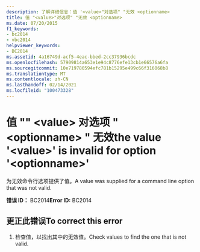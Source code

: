 ```yaml
---
description: 了解详细信息：值 '<value>"对选项" "无效 <optionname>
title: 值 "<value>"对选项" "无效 <optionname>
ms.date: 07/20/2015
f1_keywords:
- bc2014
- vbc2014
helpviewer_keywords:
- BC2014
ms.assetid: 4a16749d-acf5-4eac-bbed-2cc37936bcdc
ms.openlocfilehash: 57909814a653e1e94c8776efe13cb1e66576a6fa
ms.sourcegitcommit: 10e719780594efc781b15295e499c66f316068b8
ms.translationtype: MT
ms.contentlocale: zh-CN
ms.lasthandoff: 02/14/2021
ms.locfileid: "100473328"
---
```

# <a name="the-value-value-is-invalid-for-option-optionname"></a><span data-ttu-id="9153f-105">值 "" \<value> 对选项 " \<optionname> " 无效</span><span class="sxs-lookup"><span data-stu-id="9153f-105">the value '\<value>' is invalid for option '\<optionname>'</span></span>

<span data-ttu-id="9153f-106">为无效命令行选项提供了值。</span><span class="sxs-lookup"><span data-stu-id="9153f-106">A value was supplied for a command line option that was not valid.</span></span>  
  
 <span data-ttu-id="9153f-107">**错误 ID：** BC2014</span><span class="sxs-lookup"><span data-stu-id="9153f-107">**Error ID:** BC2014</span></span>  
  
## <a name="to-correct-this-error"></a><span data-ttu-id="9153f-108">更正此错误</span><span class="sxs-lookup"><span data-stu-id="9153f-108">To correct this error</span></span>  
  
1. <span data-ttu-id="9153f-109">检查值，以找出其中的无效值。</span><span class="sxs-lookup"><span data-stu-id="9153f-109">Check values to find the one that is not valid.</span></span>
